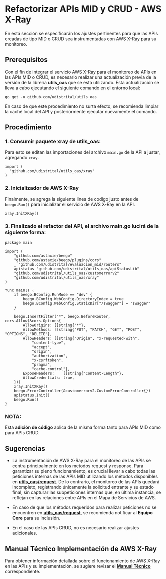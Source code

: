 # Refactorizar APIs MID y CRUD - AWS X-Ray

En está sección se especificarán los ajustes pertinentes para que las APIs creadas de tipo MID o CRUD sea instrumentadas con AWS X-Ray para su monitoreo.

## Prerequisitos

Con el fin de integrar el servicio AWS X-Ray para el monitoreo de APIs en las APIs MID o CRUD, es necesario realizar una actualización previa de la versión de la librería **utils_oas** que se está utilizando. Esta actualización se lleva a cabo ejecutando el siguiente comando en el entorno local:

```shell
go get -u github.com/udistrital/utils_oas
```

En caso de que este procedimiento no surta efecto, se recomienda limpiar la caché local del API y posteriormente ejecutar nuevamente el comando.

## Procedimiento

### 1. Consumir paquete xray de utils_oas:

Para esto se editan las importaciones del archivo `main.go` de la API a justar, agregando `xray`.
```golang
import (
  "github.com/udistrital/utils_oas/xray"
)
```

### 2. Inicializador de AWS X-Ray

Finalmente, se agrega la siguiente linea de codigo justo antes de `beego.Run()` para inicializar el servicio de AWS X-Ray en la API.

```golang
xray.InitXRay()
```

### 3. Finalizado el refactor del API, el archivo **main.go** lucirá de la siguiente forma:

```golang
package main

import (
	"github.com/astaxie/beego"
	"github.com/astaxie/beego/plugins/cors"
	_ "github.com/udistrital/evaluacion_mid/routers"
	apistatus "github.com/udistrital/utils_oas/apiStatusLib"
	"github.com/udistrital/utils_oas/customerrorv2"
	"github.com/udistrital/utils_oas/xray"
)

func main() {
	if beego.BConfig.RunMode == "dev" {
		beego.BConfig.WebConfig.DirectoryIndex = true
		beego.BConfig.WebConfig.StaticDir["/swagger"] = "swagger"
	}

	beego.InsertFilter("*", beego.BeforeRouter, cors.Allow(&cors.Options{
		AllowOrigins: []string{"*"},
		AllowMethods: []string{"PUT", "PATCH", "GET", "POST", "OPTIONS", "DELETE"},
		AllowHeaders: []string{"Origin", "x-requested-with",
			"content-type",
			"accept",
			"origin",
			"authorization",
			"x-csrftoken",
			"pragma",
			"cache-control"},
		ExposeHeaders:    []string{"Content-Length"},
		AllowCredentials: true,
	}))
	xray.InitXRay()
	beego.ErrorController(&customerrorv2.CustomErrorController{})
	apistatus.Init()
	beego.Run()
}
```
### NOTA:

Esta **adición de código** aplica de la misma forma tanto para APIs MID como para APIs CRUD.

## Sugerencias

- La instrumentación de AWS X-Ray para el monitoreo de las APIs se centra principalmente en los metodos request y response. Para garantizar su pleno funcionamiento, es crucial llevar a cabo todas las peticiones internas de las APIs MID utilizando los métodos disponibles en **[utils_oas/request](https://github.com/udistrital/utils_oas/tree/master/request)**. De lo contrario, el monitoreo de las APIs quedará incompleto, registrando únicamente la solicitud entrante y su estado final, sin capturar las subpeticiones internas que, en última instancia, se reflejan en las relaciones entre APIs en el Mapa de Servicios de AWS.

- En caso de que los métodos requeridos para realizar peticiones no se encuentren en **[utils_oas/request](https://github.com/udistrital/utils_oas/tree/master/request)**, se recomienda notificar al **Equipo Core** para su inclusión.

- En el caso de las APIs CRUD, no es necesario realizar ajustes adicionales.

## Manual Técnico Implementación de AWS X-Ray

Para obtener información detallada sobre el funcionamiento de AWS X-Ray en las APIs y su implementación, se sugiere revisar el **[Manual Técnico](https://udistritaleduco-my.sharepoint.com/:w:/g/personal/computo_udistrital_edu_co/EW-h4D4dgZBGsfJwUCMuonsBtJpSbtY-gBtAP5rFXSaqtQ?e=Ljyxqy)** correspondiente.